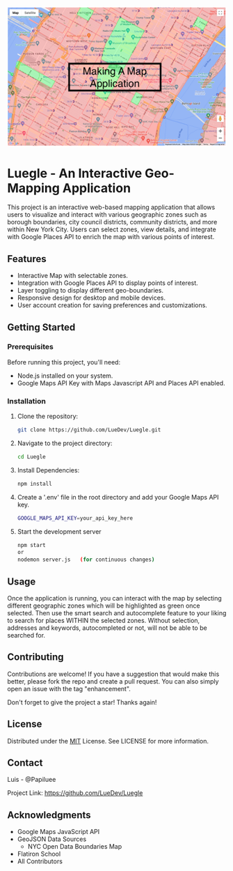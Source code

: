 ![Luegle Cover](https://github.com/LueDev/Luegle/blob/main/public/Luegle_Cover.png)

# Luegle - An Interactive Geo-Mapping Application

This project is an interactive web-based mapping application that allows users to visualize and interact with various geographic zones such as borough boundaries, city council districts, community districts, and more within New York City. Users can select zones, view details, and integrate with Google Places API to enrich the map with various points of interest.

## Features

- Interactive Map with selectable zones.
- Integration with Google Places API to display points of interest.
- Layer toggling to display different geo-boundaries.
- Responsive design for desktop and mobile devices.
- User account creation for saving preferences and customizations.

## Getting Started

### Prerequisites

Before running this project, you'll need:

- Node.js installed on your system.
- Google Maps API Key with Maps Javascript API and Places API enabled.

### Installation

1. Clone the repository:

   ```bash
   git clone https://github.com/LueDev/Luegle.git
   ```

2. Navigate to the project directory:

   ```bash
   cd Luegle
   ```

3. Install Dependencies:

   ```bash
   npm install
   ```

4. Create a '.env' file in the root directory and add your Google Maps API key.

   ```bash
   GOOGLE_MAPS_API_KEY=your_api_key_here
   ```

5. Start the development server
   ```bash
   npm start
   or
   nodemon server.js   (for continuous changes)
   ```

## Usage

Once the application is running, you can interact with the map by selecting different geographic zones which will be highlighted as green once selected. Then use the smart search and autocomplete feature to your liking to search for places WITHIN the selected zones. Without selection, addresses and keywords, autocompleted or not, will not be able to be searched for. 

## Contributing

Contributions are welcome! If you have a suggestion that would make this better, please fork the repo and create a pull request. You can also simply open an issue with the tag "enhancement".

Don't forget to give the project a star! Thanks again!

## License

Distributed under the [MIT](https://choosealicense.com/licenses/mit/) License. See LICENSE for more information.

## Contact

Luis - @Papiluee

Project Link: https://github.com/LueDev/Luegle

## Acknowledgments

- Google Maps JavaScript API
- GeoJSON Data Sources
  - NYC Open Data Boundaries Map
- Flatiron School
- All Contributors
